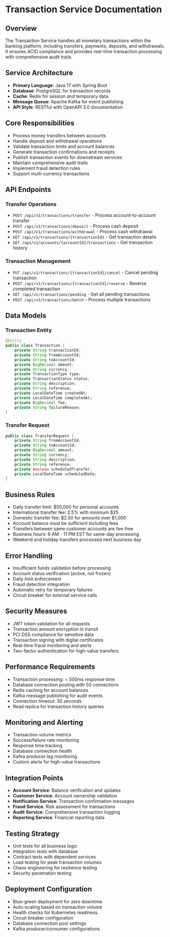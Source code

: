 # Transaction Service Documentation

## Overview
The Transaction Service handles all monetary transactions within the banking platform, including transfers, payments, deposits, and withdrawals. It ensures ACID compliance and provides real-time transaction processing with comprehensive audit trails.

## Service Architecture
- **Primary Language**: Java 17 with Spring Boot
- **Database**: PostgreSQL for transaction records
- **Cache**: Redis for session and temporary data
- **Message Queue**: Apache Kafka for event publishing
- **API Style**: RESTful with OpenAPI 3.0 documentation

## Core Responsibilities
- Process money transfers between accounts
- Handle deposit and withdrawal operations
- Validate transaction limits and account balances
- Generate transaction confirmations and receipts
- Publish transaction events for downstream services
- Maintain comprehensive audit trails
- Implement fraud detection rules
- Support multi-currency transactions

## API Endpoints

### Transfer Operations
- `POST /api/v1/transactions/transfer` - Process account-to-account transfer
- `POST /api/v1/transactions/deposit` - Process cash deposit
- `POST /api/v1/transactions/withdrawal` - Process cash withdrawal
- `GET /api/v1/transactions/{transactionId}` - Get transaction details
- `GET /api/v1/accounts/{accountId}/transactions` - Get transaction history

### Transaction Management
- `PUT /api/v1/transactions/{transactionId}/cancel` - Cancel pending transaction
- `POST /api/v1/transactions/{transactionId}/reverse` - Reverse completed transaction
- `GET /api/v1/transactions/pending` - Get all pending transactions
- `POST /api/v1/transactions/batch` - Process multiple transactions

## Data Models

### Transaction Entity
```java
@Entity
public class Transaction {
    private String transactionId;
    private String fromAccountId;
    private String toAccountId;
    private BigDecimal amount;
    private String currency;
    private TransactionType type;
    private TransactionStatus status;
    private String description;
    private String reference;
    private LocalDateTime createdAt;
    private LocalDateTime completedAt;
    private BigDecimal fee;
    private String failureReason;
}
```

### Transfer Request
```java
public class TransferRequest {
    private String fromAccountId;
    private String toAccountId;
    private BigDecimal amount;
    private String currency;
    private String description;
    private String reference;
    private boolean scheduledTransfer;
    private LocalDateTime scheduledDate;
}
```

## Business Rules
- Daily transfer limit: $50,000 for personal accounts
- International transfer fee: 2.5% with minimum $25
- Domestic transfer fee: $2.50 for amounts over $1,000
- Account balance must be sufficient including fees
- Transfers between same customer accounts are fee-free
- Business hours: 6 AM - 11 PM EST for same-day processing
- Weekend and holiday transfers processed next business day

## Error Handling
- Insufficient funds validation before processing
- Account status verification (active, not frozen)
- Daily limit enforcement
- Fraud detection integration
- Automatic retry for temporary failures
- Circuit breaker for external service calls

## Security Measures
- JWT token validation for all requests
- Transaction amount encryption in transit
- PCI DSS compliance for sensitive data
- Transaction signing with digital certificates
- Real-time fraud monitoring and alerts
- Two-factor authentication for high-value transfers

## Performance Requirements
- Transaction processing: < 500ms response time
- Database connection pooling with 50 connections
- Redis caching for account balances
- Kafka message publishing for audit events
- Connection timeout: 30 seconds
- Read replica for transaction history queries

## Monitoring and Alerting
- Transaction volume metrics
- Success/failure rate monitoring
- Response time tracking
- Database connection health
- Kafka producer lag monitoring
- Custom alerts for high-value transactions

## Integration Points
- **Account Service**: Balance verification and updates
- **Customer Service**: Account ownership validation
- **Notification Service**: Transaction confirmation messages
- **Fraud Service**: Risk assessment for transactions
- **Audit Service**: Comprehensive transaction logging
- **Reporting Service**: Financial reporting data

## Testing Strategy
- Unit tests for all business logic
- Integration tests with database
- Contract tests with dependent services
- Load testing for peak transaction volumes
- Chaos engineering for resilience testing
- Security penetration testing

## Deployment Configuration
- Blue-green deployment for zero downtime
- Auto-scaling based on transaction volume
- Health checks for Kubernetes readiness
- Circuit breaker configuration
- Database connection pool settings
- Kafka producer/consumer configurations
